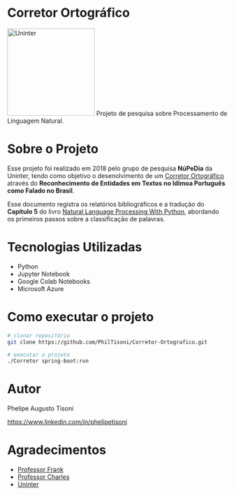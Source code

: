 # Corretor Ortográfico
<img style = "width: 200px" src = "https://play-lh.googleusercontent.com/6zIE666yhnQimgBSH5fI-dZPlPom4ZdDH2M-lwszWA345oLYilfukSiTwpZL2sE9ves" alt = "Uninter">
Projeto de pesquisa sobre Processamento de Linguagem Natural.

# Sobre o Projeto

Esse projeto foi realizado em 2018 pelo grupo de pesquisa **NúPeDia** da Uninter, tendo como objetivo o desenolvimento de um [Corretor Ortográfico](https://notebooks.azure.com/anon-xhazeq/libraries/intelartificial-aulas?page=2 "Corretor Ortográfico NúPeDia") através do **Reconhecimento de Entidades em Textos no Idimoa Português como Falado no Brasil**. 

Esse documento registra os relatórios bibliográficos e a tradução do **Capítulo 5** do livro [Natural Language Processing With Python](http://www.nltk.org/book "Livro Natural Language Processing With Python"), abordando os primeiros passos sobre a classificação de palavras.

# Tecnologias Utilizadas
- Python
- Jupyter Notebook
- Google Colab Notebooks
- Microsoft Azure

# Como executar o projeto
```bash
# clonar repositório
git clone https://github.com/PhilTisoni/Corretor-Ortografico.git

# executar o projeto
./Corretor spring-boot:run
```

# Autor

Phelipe Augusto Tisoni

https://www.linkedin.com/in/phelipetisoni

# Agradecimentos

- [Professor Frank](https://www.linkedin.com/in/frankalcantara/ "Linkedin Frank Alcântara")
- [Professor Charles](https://www.linkedin.com/in/charles-fung-52684521/ "Linkedin Charles Fung")
- [Uninter](https://www.uninter.com "Site Uninter")
